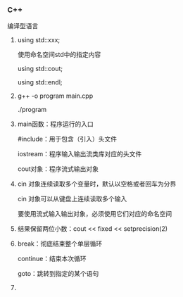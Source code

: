 ### C++

编译型语言

1. using std::xxx;

   使用命名空间std中的指定内容

   using std::cout;

   using std::endl;

2. g++ -o program main.cpp

   ./program

3. main函数：程序运行的入口

   #include：用于包含（引入）头文件

   iostream：程序输入输出流类库对应的头文件

   cout对象：程序流式输出对象

4. cin 对象连续读取多个变量时，默认以空格或者回车为分界

   cin 对象可以从键盘上连续读取多个输入

   要使用流式输入输出对象，必须使用它们对应的命名空间

5. 结果保留两位小数：cout << fixed << setprecision(2)

6. break：彻底结束整个单层循环

   continue：结束本次循环

   goto：跳转到指定的某个语句

7. 
